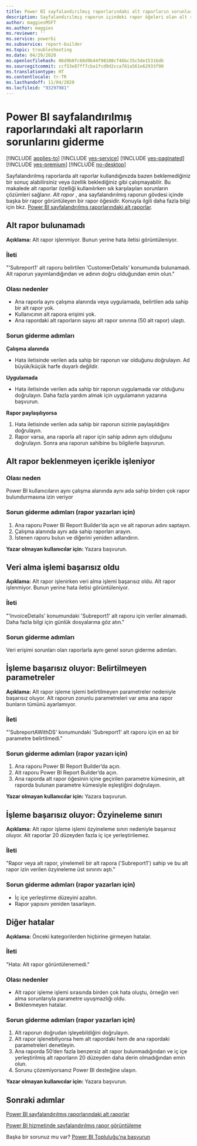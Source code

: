 ```yaml
---
title: Power BI sayfalandırılmış raporlarındaki alt raporların sorunlarını giderme
description: Sayfalandırılmış raporun içindeki rapor öğeleri olan alt raporları kullanırken karşılaşılan yaygın sorunların çözümünü öğrenin.
author: maggiesMSFT
ms.author: maggies
ms.reviewer: ''
ms.service: powerbi
ms.subservice: report-builder
ms.topic: troubleshooting
ms.date: 04/29/2020
ms.openlocfilehash: 06d9b0fc60d9b44f98108cf46bc35c5de15316d6
ms.sourcegitcommit: ccf53e87ff7cba1fcd9d2cca761a561e62933f90
ms.translationtype: HT
ms.contentlocale: tr-TR
ms.lasthandoff: 11/04/2020
ms.locfileid: "93297981"
---
```

# <a name="troubleshoot-subreports-in-power-bi-paginated-reports"></a>Power BI sayfalandırılmış raporlarındaki alt raporların sorunlarını giderme

[!INCLUDE [applies-to](../includes/applies-to.md)] [!INCLUDE [yes-service](../includes/yes-service.md)] [!INCLUDE [yes-paginated](../includes/yes-paginated.md)] [!INCLUDE [yes-premium](../includes/yes-premium.md)] [!INCLUDE [no-desktop](../includes/no-desktop.md)] 

Sayfalandırılmış raporlarda alt raporlar kullandığınızda bazen beklemediğiniz bir sonuç alabilirsiniz veya özellik beklediğiniz gibi çalışmayabilir. Bu makalede alt raporlar özelliği kullanılırken sık karşılaşılan sorunların çözümleri sağlanır. *Alt rapor* , ana sayfalandırılmış raporun gövdesi içinde başka bir rapor görüntüleyen bir rapor öğesidir. Konuyla ilgili daha fazla bilgi için bkz. [Power BI sayfalandırılmış raporlarındaki alt raporlar](subreports.md).

## <a name="subreport-couldnt-be-found"></a>Alt rapor bulunamadı

**Açıklama:** Alt rapor işlenmiyor. Bunun yerine hata iletisi görüntüleniyor.

### <a name="message"></a>İleti

"'Subreport1' alt raporu belirtilen 'CustomerDetails' konumunda bulunamadı. Alt raporun yayımlandığından ve adının doğru olduğundan emin olun."

### <a name="possible-reasons"></a>Olası nedenler

- Ana raporla aynı çalışma alanında veya uygulamada, belirtilen ada sahip bir alt rapor yok.
- Kullanıcının alt rapora erişimi yok.
- Ana rapordaki alt raporların sayısı alt rapor sınırına (50 alt rapor) ulaştı.

### <a name="troubleshooting-steps"></a>Sorun giderme adımları

**Çalışma alanında**

- Hata iletisinde verilen ada sahip bir raporun var olduğunu doğrulayın. Ad büyük/küçük harfe duyarlı değildir.

**Uygulamada**

- Hata iletisinde verilen ada sahip bir raporun uygulamada var olduğunu doğrulayın. Daha fazla yardım almak için uygulamanın yazarına başvurun.

**Rapor paylaşılıyorsa**

1. Hata iletisinde verilen ada sahip bir raporun sizinle paylaşıldığını doğrulayın.
2. Rapor varsa, ana raporla alt rapor için sahip adının aynı olduğunu doğrulayın. Sonra ana raporun sahibine bu bilgilerle başvurun.

## <a name="subreport-renders-with-unexpected-content"></a>Alt rapor beklenmeyen içerikle işleniyor

### <a name="possible-reason"></a>Olası neden

Power BI kullanıcıların aynı çalışma alanında aynı ada sahip birden çok rapor bulundurmasına izin veriyor

### <a name="troubleshooting-steps-for-report-authors"></a>Sorun giderme adımları (rapor yazarları için)

1. Ana raporu Power BI Report Builder’da açın ve alt raporun adını saptayın.
2. Çalışma alanında aynı ada sahip raporları arayın.
3. İstenen raporu bulun ve diğerini yeniden adlandırın.

**Yazar olmayan kullanıcılar için:** Yazara başvurun.

## <a name="data-retrieval-fails"></a>Veri alma işlemi başarısız oldu

**Açıklama:** Alt rapor işlenirken veri alma işlemi başarısız oldu. Alt rapor işlenmiyor. Bunun yerine hata iletisi görüntüleniyor.

### <a name="message"></a>İleti

"'InvoiceDetails' konumundaki 'Subreport1' alt raporu için veriler alınamadı. Daha fazla bilgi için günlük dosyalarına göz atın."

### <a name="troubleshooting-steps"></a>Sorun giderme adımları

Veri erişimi sorunları olan raporlarla aynı genel sorun giderme adımları.

## <a name="rendering-fails-unspecified-parameters"></a>İşleme başarısız oluyor: Belirtilmeyen parametreler

**Açıklama:** Alt rapor işleme işlemi belirtilmeyen parametreler nedeniyle başarısız oluyor. Alt raporun zorunlu parametreleri var ama ana rapor bunların tümünü ayarlamıyor.

### <a name="message"></a>İleti 
"'SubreportAWithDS' konumundaki 'Subreport1' alt raporu için en az bir parametre belirtilmedi."

### <a name="troubleshooting-steps-for-the-report-author"></a>Sorun giderme adımları (rapor yazarı için)

1. Ana raporu Power BI Report Builder’da açın.
2. Alt raporu Power BI Report Builder’da açın.
3. Ana raporda alt rapor öğesinin içine geçirilen parametre kümesinin, alt raporda bulunan parametre kümesiyle eşleştiğini doğrulayın.

**Yazar olmayan kullanıcılar için:** Yazara başvurun.

## <a name="rendering-fails-recursion-limit"></a>İşleme başarısız oluyor: Özyineleme sınırı

**Açıklama:** Alt rapor işleme işlemi özyineleme sınırı nedeniyle başarısız oluyor. Alt raporlar 20 düzeyden fazla iç içe yerleştirilemez.

### <a name="message"></a>İleti

"Rapor veya alt rapor, yinelemeli bir alt rapora ('Subreport1') sahip ve bu alt rapor izin verilen özyineleme üst sınırını aştı."

### <a name="troubleshooting-steps-for-report-authors"></a>Sorun giderme adımları (rapor yazarları için)

- İç içe yerleştirme düzeyini azaltın.
- Rapor yapısını yeniden tasarlayın.

## <a name="other-errors"></a>Diğer hatalar

**Açıklama:** Önceki kategorilerden hiçbirine girmeyen hatalar.

### <a name="message"></a>İleti

"Hata: Alt rapor görüntülenemedi."

### <a name="possible-reasons"></a>Olası nedenler

- Alt rapor işleme işlemi sırasında birden çok hata oluştu, örneğin veri alma sorunlarıyla parametre uyuşmazlığı oldu.
- Beklenmeyen hatalar.

### <a name="troubleshooting-steps-for-report-authors"></a>Sorun giderme adımları (rapor yazarları için)

1. Alt raporun doğrudan işleyebildiğini doğrulayın.
2. Alt rapor işlenebiliyorsa hem alt rapordaki hem de ana rapordaki parametreleri denetleyin.
3. Ana raporda 50’den fazla benzersiz alt rapor bulunmadığından ve iç içe yerleştirilmiş alt raporların 20 düzeyden daha derin olmadığından emin olun.
4. Sorunu çözemiyorsanız Power BI desteğine ulaşın.

**Yazar olmayan kullanıcılar için:** Yazara başvurun.

## <a name="next-steps"></a>Sonraki adımlar

[Power BI sayfalandırılmış raporlarındaki alt raporlar](subreports.md)

[Power BI hizmetinde sayfalandırılmış rapor görüntüleme](../consumer/paginated-reports-view-power-bi-service.md)

Başka bir sorunuz mu var? [Power BI Topluluğu'na başvurun](https://community.powerbi.com/)

